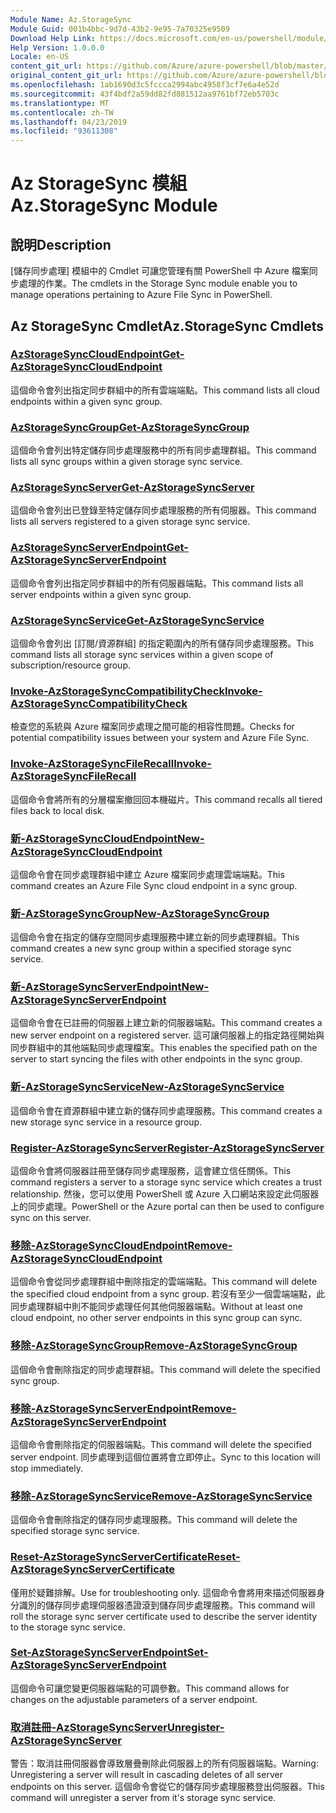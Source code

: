 ```yaml
---
Module Name: Az.StorageSync
Module Guid: 001b4bbc-9d7d-43b2-9e95-7a70325e9509
Download Help Link: https://docs.microsoft.com/en-us/powershell/module/az.storagesync
Help Version: 1.0.0.0
Locale: en-US
content_git_url: https://github.com/Azure/azure-powershell/blob/master/src/StorageSync/StorageSync/help/Az.StorageSync.md
original_content_git_url: https://github.com/Azure/azure-powershell/blob/master/src/StorageSync/StorageSync/help/Az.StorageSync.md
ms.openlocfilehash: 1ab1690d3c5fccca2994abc4958f3cf7e6a4e52d
ms.sourcegitcommit: 43f4bdf2a59dd82fd881512aa9761bf72eb5703c
ms.translationtype: MT
ms.contentlocale: zh-TW
ms.lasthandoff: 04/23/2019
ms.locfileid: "93611308"
---
```

# <span data-ttu-id="1f8e2-101">Az StorageSync 模組</span><span class="sxs-lookup"><span data-stu-id="1f8e2-101">Az.StorageSync Module</span></span>
## <span data-ttu-id="1f8e2-102">說明</span><span class="sxs-lookup"><span data-stu-id="1f8e2-102">Description</span></span>
<span data-ttu-id="1f8e2-103">[儲存同步處理] 模組中的 Cmdlet 可讓您管理有關 PowerShell 中 Azure 檔案同步處理的作業。</span><span class="sxs-lookup"><span data-stu-id="1f8e2-103">The cmdlets in the Storage Sync module enable you to manage operations pertaining to Azure File Sync in PowerShell.</span></span>

## <span data-ttu-id="1f8e2-104">Az StorageSync Cmdlet</span><span class="sxs-lookup"><span data-stu-id="1f8e2-104">Az.StorageSync Cmdlets</span></span>
### [<span data-ttu-id="1f8e2-105">AzStorageSyncCloudEndpoint</span><span class="sxs-lookup"><span data-stu-id="1f8e2-105">Get-AzStorageSyncCloudEndpoint</span></span>](Get-AzStorageSyncCloudEndpoint.md)
<span data-ttu-id="1f8e2-106">這個命令會列出指定同步群組中的所有雲端端點。</span><span class="sxs-lookup"><span data-stu-id="1f8e2-106">This command lists all cloud endpoints within a given sync group.</span></span>

### [<span data-ttu-id="1f8e2-107">AzStorageSyncGroup</span><span class="sxs-lookup"><span data-stu-id="1f8e2-107">Get-AzStorageSyncGroup</span></span>](Get-AzStorageSyncGroup.md)
<span data-ttu-id="1f8e2-108">這個命令會列出特定儲存同步處理服務中的所有同步處理群組。</span><span class="sxs-lookup"><span data-stu-id="1f8e2-108">This command lists all sync groups within a given storage sync service.</span></span>

### [<span data-ttu-id="1f8e2-109">AzStorageSyncServer</span><span class="sxs-lookup"><span data-stu-id="1f8e2-109">Get-AzStorageSyncServer</span></span>](Get-AzStorageSyncServer.md)
<span data-ttu-id="1f8e2-110">這個命令會列出已登錄至特定儲存同步處理服務的所有伺服器。</span><span class="sxs-lookup"><span data-stu-id="1f8e2-110">This command lists all servers registered to a given storage sync service.</span></span>

### [<span data-ttu-id="1f8e2-111">AzStorageSyncServerEndpoint</span><span class="sxs-lookup"><span data-stu-id="1f8e2-111">Get-AzStorageSyncServerEndpoint</span></span>](Get-AzStorageSyncServerEndpoint.md)
<span data-ttu-id="1f8e2-112">這個命令會列出指定同步群組中的所有伺服器端點。</span><span class="sxs-lookup"><span data-stu-id="1f8e2-112">This command lists all server endpoints within a given sync group.</span></span>

### [<span data-ttu-id="1f8e2-113">AzStorageSyncService</span><span class="sxs-lookup"><span data-stu-id="1f8e2-113">Get-AzStorageSyncService</span></span>](Get-AzStorageSyncService.md)
<span data-ttu-id="1f8e2-114">這個命令會列出 [訂閱/資源群組] 的指定範圍內的所有儲存同步處理服務。</span><span class="sxs-lookup"><span data-stu-id="1f8e2-114">This command lists all storage sync services within a given scope of subscription/resource group.</span></span>

### [<span data-ttu-id="1f8e2-115">Invoke-AzStorageSyncCompatibilityCheck</span><span class="sxs-lookup"><span data-stu-id="1f8e2-115">Invoke-AzStorageSyncCompatibilityCheck</span></span>](Invoke-AzStorageSyncCompatibilityCheck.md)
<span data-ttu-id="1f8e2-116">檢查您的系統與 Azure 檔案同步處理之間可能的相容性問題。</span><span class="sxs-lookup"><span data-stu-id="1f8e2-116">Checks for potential compatibility issues between your system and Azure File Sync.</span></span>

### [<span data-ttu-id="1f8e2-117">Invoke-AzStorageSyncFileRecall</span><span class="sxs-lookup"><span data-stu-id="1f8e2-117">Invoke-AzStorageSyncFileRecall</span></span>](Invoke-AzStorageSyncFileRecall.md)
<span data-ttu-id="1f8e2-118">這個命令會將所有的分層檔案撤回回本機磁片。</span><span class="sxs-lookup"><span data-stu-id="1f8e2-118">This command recalls all tiered files back to local disk.</span></span>

### [<span data-ttu-id="1f8e2-119">新-AzStorageSyncCloudEndpoint</span><span class="sxs-lookup"><span data-stu-id="1f8e2-119">New-AzStorageSyncCloudEndpoint</span></span>](New-AzStorageSyncCloudEndpoint.md)
<span data-ttu-id="1f8e2-120">這個命令會在同步處理群組中建立 Azure 檔案同步處理雲端端點。</span><span class="sxs-lookup"><span data-stu-id="1f8e2-120">This command creates an Azure File Sync cloud endpoint in a sync group.</span></span>

### [<span data-ttu-id="1f8e2-121">新-AzStorageSyncGroup</span><span class="sxs-lookup"><span data-stu-id="1f8e2-121">New-AzStorageSyncGroup</span></span>](New-AzStorageSyncGroup.md)
<span data-ttu-id="1f8e2-122">這個命令會在指定的儲存空間同步處理服務中建立新的同步處理群組。</span><span class="sxs-lookup"><span data-stu-id="1f8e2-122">This command creates a new sync group within a specified storage sync service.</span></span>

### [<span data-ttu-id="1f8e2-123">新-AzStorageSyncServerEndpoint</span><span class="sxs-lookup"><span data-stu-id="1f8e2-123">New-AzStorageSyncServerEndpoint</span></span>](New-AzStorageSyncServerEndpoint.md)
<span data-ttu-id="1f8e2-124">這個命令會在已註冊的伺服器上建立新的伺服器端點。</span><span class="sxs-lookup"><span data-stu-id="1f8e2-124">This command creates a new server endpoint on a registered server.</span></span> <span data-ttu-id="1f8e2-125">這可讓伺服器上的指定路徑開始與同步群組中的其他端點同步處理檔案。</span><span class="sxs-lookup"><span data-stu-id="1f8e2-125">This enables the specified path on the server to start syncing the files with other endpoints in the sync group.</span></span>

### [<span data-ttu-id="1f8e2-126">新-AzStorageSyncService</span><span class="sxs-lookup"><span data-stu-id="1f8e2-126">New-AzStorageSyncService</span></span>](New-AzStorageSyncService.md)
<span data-ttu-id="1f8e2-127">這個命令會在資源群組中建立新的儲存同步處理服務。</span><span class="sxs-lookup"><span data-stu-id="1f8e2-127">This command creates a new storage sync service in a resource group.</span></span>

### [<span data-ttu-id="1f8e2-128">Register-AzStorageSyncServer</span><span class="sxs-lookup"><span data-stu-id="1f8e2-128">Register-AzStorageSyncServer</span></span>](Register-AzStorageSyncServer.md)
<span data-ttu-id="1f8e2-129">這個命令會將伺服器註冊至儲存同步處理服務，這會建立信任關係。</span><span class="sxs-lookup"><span data-stu-id="1f8e2-129">This command registers a server to a storage sync service which creates a trust relationship.</span></span> <span data-ttu-id="1f8e2-130">然後，您可以使用 PowerShell 或 Azure 入口網站來設定此伺服器上的同步處理。</span><span class="sxs-lookup"><span data-stu-id="1f8e2-130">PowerShell or the Azure portal can then be used to configure sync on this server.</span></span>

### [<span data-ttu-id="1f8e2-131">移除-AzStorageSyncCloudEndpoint</span><span class="sxs-lookup"><span data-stu-id="1f8e2-131">Remove-AzStorageSyncCloudEndpoint</span></span>](Remove-AzStorageSyncCloudEndpoint.md)
<span data-ttu-id="1f8e2-132">這個命令會從同步處理群組中刪除指定的雲端端點。</span><span class="sxs-lookup"><span data-stu-id="1f8e2-132">This command will delete the specified cloud endpoint from a sync group.</span></span> <span data-ttu-id="1f8e2-133">若沒有至少一個雲端端點，此同步處理群組中則不能同步處理任何其他伺服器端點。</span><span class="sxs-lookup"><span data-stu-id="1f8e2-133">Without at least one cloud endpoint, no other server endpoints in this sync group can sync.</span></span>

### [<span data-ttu-id="1f8e2-134">移除-AzStorageSyncGroup</span><span class="sxs-lookup"><span data-stu-id="1f8e2-134">Remove-AzStorageSyncGroup</span></span>](Remove-AzStorageSyncGroup.md)
<span data-ttu-id="1f8e2-135">這個命令會刪除指定的同步處理群組。</span><span class="sxs-lookup"><span data-stu-id="1f8e2-135">This command will delete the specified sync group.</span></span>

### [<span data-ttu-id="1f8e2-136">移除-AzStorageSyncServerEndpoint</span><span class="sxs-lookup"><span data-stu-id="1f8e2-136">Remove-AzStorageSyncServerEndpoint</span></span>](Remove-AzStorageSyncServerEndpoint.md)
<span data-ttu-id="1f8e2-137">這個命令會刪除指定的伺服器端點。</span><span class="sxs-lookup"><span data-stu-id="1f8e2-137">This command will delete the specified server endpoint.</span></span> <span data-ttu-id="1f8e2-138">同步處理到這個位置將會立即停止。</span><span class="sxs-lookup"><span data-stu-id="1f8e2-138">Sync to this location will stop immediately.</span></span>

### [<span data-ttu-id="1f8e2-139">移除-AzStorageSyncService</span><span class="sxs-lookup"><span data-stu-id="1f8e2-139">Remove-AzStorageSyncService</span></span>](Remove-AzStorageSyncService.md)
<span data-ttu-id="1f8e2-140">這個命令會刪除指定的儲存同步處理服務。</span><span class="sxs-lookup"><span data-stu-id="1f8e2-140">This command will delete the specified storage sync service.</span></span>

### [<span data-ttu-id="1f8e2-141">Reset-AzStorageSyncServerCertificate</span><span class="sxs-lookup"><span data-stu-id="1f8e2-141">Reset-AzStorageSyncServerCertificate</span></span>](Reset-AzStorageSyncServerCertificate.md)
<span data-ttu-id="1f8e2-142">僅用於疑難排解。</span><span class="sxs-lookup"><span data-stu-id="1f8e2-142">Use for troubleshooting only.</span></span> <span data-ttu-id="1f8e2-143">這個命令會將用來描述伺服器身分識別的儲存同步處理伺服器憑證滾到儲存同步處理服務。</span><span class="sxs-lookup"><span data-stu-id="1f8e2-143">This command will roll the storage sync server certificate used to describe the server identity to the storage sync service.</span></span>

### [<span data-ttu-id="1f8e2-144">Set-AzStorageSyncServerEndpoint</span><span class="sxs-lookup"><span data-stu-id="1f8e2-144">Set-AzStorageSyncServerEndpoint</span></span>](Set-AzStorageSyncServerEndpoint.md)
<span data-ttu-id="1f8e2-145">這個命令可讓您變更伺服器端點的可調參數。</span><span class="sxs-lookup"><span data-stu-id="1f8e2-145">This command allows for changes on the adjustable parameters of a server endpoint.</span></span>

### [<span data-ttu-id="1f8e2-146">取消註冊-AzStorageSyncServer</span><span class="sxs-lookup"><span data-stu-id="1f8e2-146">Unregister-AzStorageSyncServer</span></span>](Unregister-AzStorageSyncServer.md)
<span data-ttu-id="1f8e2-147">警告：取消註冊伺服器會導致層疊刪除此伺服器上的所有伺服器端點。</span><span class="sxs-lookup"><span data-stu-id="1f8e2-147">Warning: Unregistering a server will result in cascading deletes of all server endpoints on this server.</span></span> <span data-ttu-id="1f8e2-148">這個命令會從它的儲存同步處理服務登出伺服器。</span><span class="sxs-lookup"><span data-stu-id="1f8e2-148">This command will unregister a server from it's storage sync service.</span></span>
